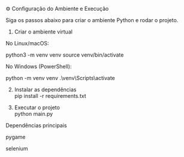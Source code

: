 ⚙️ Configuração do Ambiente e Execução

Siga os passos abaixo para criar o ambiente Python e rodar o projeto.

1. Criar o ambiente virtual

No Linux/macOS:<br>

python3 -m venv venv
source venv/bin/activate

No Windows (PowerShell):<br>

python -m venv venv
.\venv\Scripts\activate

2. Instalar as dependências<br>
pip install -r requirements.txt

4. Executar o projeto<br>
python main.py


Dependências principais

pygame

selenium
